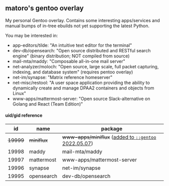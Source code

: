 ## matoro's gentoo overlay

My personal Gentoo overlay.  Contains some interesting apps/services and manual bumps of in-tree ebuilds not yet supporting the latest Python.

You may be interested in:

* app-editors/tilde: "An intuitive text editor for the terminal"
* dev-db/opensearch: "Open source distributed and RESTful search engine" (binary distribution; NOT compiled from source)
* mail-mta/maddy: "Composable all-in-one mail server"
* net-analyzer/moloch: "Open source, large scale, full packet capturing, indexing, and database system" (requires pentoo overlay)
* net-im/synapse: "Matrix reference homeserver"
* net-misc/restool: "A user space application providing the ability to dynamically create and manage DPAA2 containers and objects from Linux"
* www-apps/mattermost-server: "Open source Slack-alternative on Golang and React (Team Edition)"


#### uid/gid reference

| id    | name       | package                    |
|-------|------------|----------------------------|
| ~~19999~~ | ~~miniflux~~   | ~~www-apps/miniflux~~ ([added to `::gentoo` 2022.05.07](https://github.com/gentoo/gentoo/pull/25048))          |
| 19998 | maddy      | mail-mta/maddy             |
| 19997 | mattermost | www-apps/mattermost-server |
| 19996 | synapse    | net-im/synapse             |
| 19995 | opensearch | dev-db/opensearch          |
